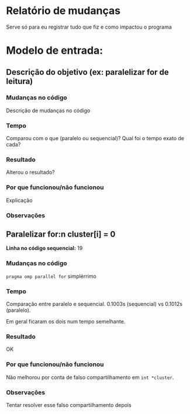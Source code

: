 # Relatório de mudanças
Serve só para eu registrar tudo que fiz e como impactou o programa

# Modelo de entrada:
## Descrição do objetivo (ex: paralelizar for de leitura)
### Mudanças no código
Descrição de mudanças no código
### Tempo
Comparou com o que (paralelo ou sequencial)? Qual foi o tempo exato de cada?
### Resultado
Alterou o resultado?
### Por que funcionou/não funcionou
Explicação
### Observações

## Paralelizar for:n cluster[i] = 0
**Linha no código sequencial:** 19
### Mudanças no código
`pragma omp parallel for` simplérrimo
### Tempo
Comparação entre paralelo e sequencial. 0.1003s (sequencial) vs 0.1012s (paralelo).

Em geral ficaram os dois num tempo semelhante.
### Resultado
OK
### Por que funcionou/não funcionou
Não melhorou por conta de falso compartilhamento em `int *cluster`.
### Observações
Tentar resolver esse falso compartilhamento depois
